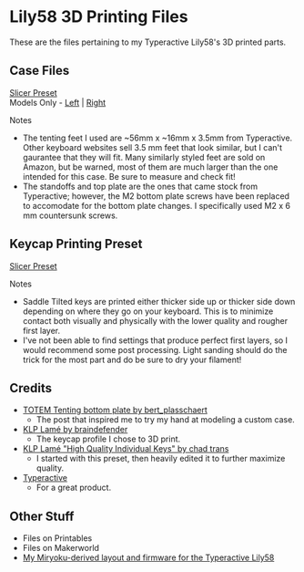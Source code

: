 # Lily58 3D Printing Files  
These are the files pertaining to my Typeractive Lily58's 3D printed parts.  
  
## Case Files   
[Slicer Preset](https://github.com/xanderru/lily58-3D-printing/blob/main/data/case/lily58_typeractive_choc_case.3mf)  
Models Only - [Left](https://github.com/xanderru/lily58-3D-printing/blob/main/data/case/lily58_left.stl) | [Right](https://github.com/xanderru/lily58-3D-printing/blob/main/data/case/lily58_right.stl)
  
Notes  
- The tenting feet I used are ~56mm x ~16mm x 3.5mm from Typeractive. Other keyboard websites sell 3.5 mm feet that look similar, but I can't gaurantee that they will fit. Many similarly styled feet are sold on Amazon, but be warned, most of them are much larger than the one intended for this case. Be sure to measure and check fit! 
- The standoffs and top plate are the ones that came stock from Typeractive; however, the M2 bottom plate screws have been replaced to accomodate for the bottom plate changes. I specifically used M2 x 6 mm countersunk screws. 
  
## Keycap Printing Preset  
[Slicer Preset](https://github.com/xanderru/lily58-3D-printing/blob/main/data/keycaps/klp-lam%C3%A9-preset.3mf)
  
Notes  
- Saddle Tilted keys are printed either thicker side up or thicker side down depending on where they go on your keyboard. This is to minimize contact both visually and physically with the lower quality and rougher first layer.  
- I've not been able to find settings that produce perfect first layers, so I would recommend some post processing. Light sanding should do the trick for the most part and do be sure to dry your filament! 
  
## Credits   
- [TOTEM Tenting bottom plate by bert_plasschaert](https://www.reddit.com/r/ErgoMechKeyboards/comments/1dmirsg/totem_tenting_bottom_plate/)  
  - The post that inspired me to try my hand at modeling a custom case.  
- [KLP Lamé by braindefender](https://github.com/braindefender/KLP-Lame-Keycaps)  
  - The keycap profile I chose to 3D print.  
- [KLP Lamé "High Quality Individual Keys" by chad trans](https://makerworld.com/en/models/196991-klp-lame-kailh-choc-keycaps?from=search#profileId-513815)  
  - I started with this preset, then heavily edited it to further maximize quality.   
- [Typeractive](https://typeractive.xyz/)  
  - For a great product.  

## Other Stuff
- Files on Printables
- Files on Makerworld
- [My Miryoku-derived layout and firmware for the Typeractive Lily58](https://github.com/xanderru/lily58-miryoku-keymap-editor)
